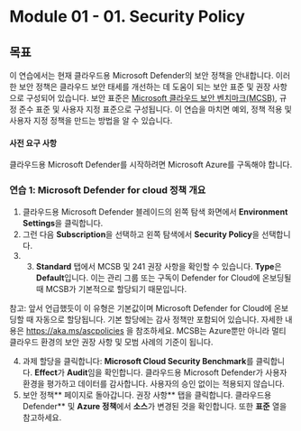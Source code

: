 # Module 01 - 01. Security Policy

## 목표
이 연습에서는 현재 클라우드용 Microsoft Defender의 보안 정책을 안내합니다. 이러한 보안 정책은 클라우드 보안 태세를 개선하는 데 도움이 되는 보안 표준 및 권장 사항으로 구성되어 있습니다. 보안 표준은 [Microsoft 클라우드 보안 벤치마크(MCSB)](https://learn.microsoft.com/en-us/azure/defender-for-cloud/concept-regulatory-compliance), 규정 준수 표준 및 사용자 지정 표준으로 구성됩니다. 
이 연습을 마치면 예외, 정책 적용 및 사용자 지정 정책을 만드는 방법을 알 수 있습니다.  

#### 사전 요구 사항
클라우드용 Microsoft Defender를 시작하려면 Microsoft Azure를 구독해야 합니다. 

### 연습 1: Microsoft Defender for cloud 정책 개요

1. 클라우드용 Microsoft Defender 블레이드의 왼쪽 탐색 화면에서 **Environment Settings**을 클릭합니다. 
2. 그런 다음 **Subscription**을 선택하고 왼쪽 탐색에서 **Security Policy**을 선택합니다.
3. 3. **Standard** 탭에서 MCSB 및 241 권장 사항을 확인할 수 있습니다. **Type**은 **Default**입니다. 이는 관리 그룹 또는 구독이 Defender for Cloud에 온보딩될 때 MCSB가 기본적으로 할당되기 때문입니다.  

참고: 앞서 언급했듯이 이 유형은 기본값이며 Microsoft Defender for Cloud에 온보딩할 때 자동으로 할당됩니다. 기본 할당에는 감사 정책만 포함되어 있습니다. 자세한 내용은 https://aka.ms/ascpolicies 을 참조하세요. MCSB는 Azure뿐만 아니라 멀티 클라우드 환경의 보안 권장 사항 및 모범 사례의 기준이 됩니다. 

4.	과제 할당을 클릭합니다: **Microsoft Cloud Security Benchmark**를 클릭합니다. **Effect**가 **Audit**임을 확인합니다. 클라우드용 Microsoft Defender가 사용자 환경을 평가하고 데이터를 감사합니다. 사용자의 승인 없이는 적용되지 않습니다.
5.	보안 정책** 페이지로 돌아갑니다. 권장 사항** 탭을 클릭합니다. 클라우드용 Defender** 및 **Azure 정책**에서 **소스**가 변경된 것을 확인합니다. 또한 **표준** 열을 참고하세요.  
